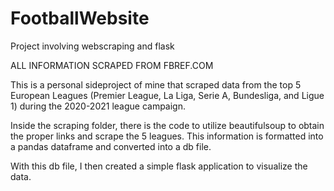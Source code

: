 # FootballWebsite
Project involving webscraping and flask

ALL INFORMATION SCRAPED FROM FBREF.COM

This is a personal sideproject of mine that scraped data from the top 5 European Leagues (Premier League, La Liga, Serie A, Bundesliga, and Ligue 1) 
during the 2020-2021 league campaign.

Inside the scraping folder, there is the code to utilize beautifulsoup to obtain the proper links and scrape the 5 leagues. This information is formatted into
a pandas dataframe and converted into a db file. 

With this db file, I then created a simple flask application to visualize the data.
